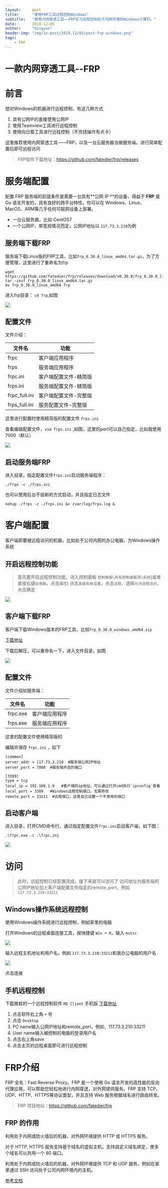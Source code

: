 ```yaml
---
layout:     post
title:      "使用FRP工具远程控制Windows"
subtitle:   "使用内网穿透工具——FRP实习远程控制处于内网环境的Windows计算机。"
date:       2019-12-05
author:     "mingyue"
header-img: "img/in-post/2019.12/05/post-frp-windows.png"
tags:
    - FRP
---
```



# 一款内网穿透工具--FRP
# 前言

想对Windows的机器进行远程控制，有这几种方式

1. 具有公网IP的直接使用公网IP
2. 使用Teamview工具进行远程控制
3. 使用向日葵工具进行远程控制（不充钱操作有点卡）

这里推荐使用内网穿透工具——FRP，以及一台云服务器当做服务端，进行简单配置后即可远程访问

> FRP软件下载地址：https://github.com/fatedier/frp/releases

# 服务端配置

配置 FRP 服务端的前提条件是需要一台具有**公网 IP **的设备，得益于 **FRP** 是 Go 语言开发的，具有良好的跨平台特性。你可以在 Windows、Linux、MacOS、ARM等几乎任何可联网设备上部署。

- 一台云服务器，比如 CentOS7
- 一个公网IP，带宽视情况而定，公网IP地址以 `117.73.3.210`为例

## 服务端下载FRP

服务端下载Linux版的FRP工具，比如`frp_0.30.0_linux_amd64.tar.gz`，为了方便管理，这里进行了重命名为frp

```
wget https://github.com/fatedier/frp/releases/download/v0.30.0/frp_0.30.0_linux_amd64.tar.gz
tar -zxvf frp_0.30.0_linux_amd64.tar.gz
mv frp_0.30.0_linux_amd64 frp
```

进入frp目录： `cd frp`,如图

![](https://mingyue-1300243549.cos.ap-chengdu.myqcloud.com/picgo/20191205/frp-linux-install.png)

## 配置文件

文件介绍：

|文件名|功能|
|-----|----|
|frpc|客户端应用程序|
|frps|服务端应用程序|
|frpc.ini|客户端配置文件-精简版|
|frps.ini|服务端配置文件-精简版|
|frpc_full.ini|客户端配置文件-完整版|
|frps_full.ini|服务配置文件-完整版|

这里进行配置时使用精简版的配置文件 `frps.ini`

查看编辑配置文件，`vim frps.ini` ,如图，这里的port可以自己指定，比如我使用7000（默认） 

![](https://mingyue-1300243549.cos.ap-chengdu.myqcloud.com/picgo/20191205/frpc-ini.png)

## 启动服务端FRP

进入目录，指定配置文件`frps.ini`启动服务端程序：

```
./frps -c ./frps.ini
```

也可以使用后台不挂断的方式启动，并且指定日志文件

```
nohup ./frps -c ./frps.ini &> /var/log/frps.log &
```

# 客户端配置

客户端即要被远程访问的机器，比如处于公司内网的办公电脑，为Windows操作系统

## 开启远程控制功能

> 首先要开启远程控制功能，进入控制面板 `控制面板\所有控制面板项\系统`(或者直接右键`此电脑`，点击`属性`)
> 点击`高级系统设置`，点击`远程`，选择`允许远程访问`，点击确定

![](https://mingyue-1300243549.cos.ap-chengdu.myqcloud.com/picgo/20191205/win-open3389.png)

## 客户端下载FRP

客户端下载Windows版本的FRP工具，比如`frp_0.30.0_windows_amd64.zip`

[下载地址](https://github.com/fatedier/frp/releases/download/v0.30.0/frp_0.30.0_windows_amd64.zip)

下载后解压，可以重命名一下，进入文件目录，如图

![](https://mingyue-1300243549.cos.ap-chengdu.myqcloud.com/picgo/20191205/frp-windows-install.png)
## 配置文件

文件介绍如服务端：

|文件名|功能|
|-----|----|
|frpc.exe|客户端应用程序|
|frps.exe|服务端应用程序|

这里的配置文件使用精简版的

编辑并保存 `frpc.ini` ，如下

```
[common]
server_addr = 117.73.3.210  #服务端公网IP地址
server_port = 7000  #服务端开启的端口

[3389]
type = tcp
local_ip = 192.168.1.9   #客户端的ip地址，可以通过打开cmd执行`ipconfig`查看
local_port = 3389   #Windows远程控制端口，无需修改
remote_port = 33211  #远程端口，这里自己设置一个不常用的端口
```
## 启动客户端

进入目录，打开CMD命令行，通过指定配置文件`frpc.ini`启动客户端，如下图：

```
.\frpc.exe -c .\frpc.ini
```

![](https://mingyue-1300243549.cos.ap-chengdu.myqcloud.com/picgo/20191205/frp-win-start.png)

# 访问

> 此时，远程控制已经配置完成，接下来就可以访问了
> 访问地址为服务端的公网IP地址加上客户端配置文件指定的remote_port，例如 `117.73.3.210:33211`

## Windows操作系统远程控制

使用Windows操作系统进行远程控制，例如家里的电脑

打开Windows的远程桌面连接工具，按快捷键 `Win + R`，输入 `mstsc`

![](https://mingyue-1300243549.cos.ap-chengdu.myqcloud.com/picgo/20191205/win_r-mstsc.png)

输入远程主机地址和用户名，例如 `117.73.3.210:33211`和我办公电脑的用户名

![](https://mingyue-1300243549.cos.ap-chengdu.myqcloud.com/picgo/20191205/win-new3389.png)

点击连接

## 手机远程控制

下载微软的一个远程控制软件 `RD Client` 手机版
[下载地址](https://apks-1300243549.cos.ap-chengdu.myqcloud.com/CD%20Client.apk)

1. 点击软件右上角 `+` 号
2. 点击 `Desktop`
3. PC name输入公网IP地址和remote_port，例如，117.73.3.210:33211
4. User name输入被控制的电脑的登录用户名
5. 点击右上角save
6. 点击主页的远程桌面即可进行远程控制

# FRP介绍

FRP 全名：Fast Reverse Proxy。FRP 是一个使用 Go 语言开发的高性能的反向代理应用，可以帮助您轻松地进行内网穿透，对外网提供服务。FRP 支持 TCP、UDP、HTTP、HTTPS等协议类型，并且支持 Web 服务根据域名进行路由转发。

> FRP 项目地址：https://github.com/fatedier/frp

## FRP 的作用

利用处于内网或防火墙后的机器，对外网环境提供 HTTP 或 HTTPS 服务。

对于 HTTP, HTTPS 服务支持基于域名的虚拟主机，支持自定义域名绑定，使多个域名可以共用一个 80 端口。

利用处于内网或防火墙后的机器，对外网环境提供 TCP 和 UDP 服务，例如在家里通过 SSH 访问处于公司内网环境内的主机。

[参考文档](https://www.jianshu.com/p/00c79df1aaf0)